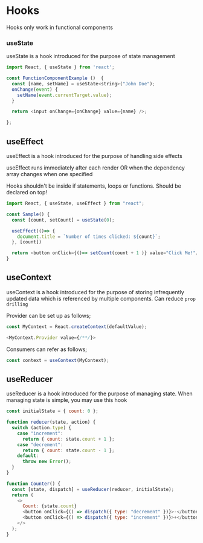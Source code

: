 # Hooks

Hooks only work in functional components

### useState

useState is a hook introduced for the purpose of state management

```js
import React, { useState } from 'react';

const FunctionComponentExample ()  {
  const [name, setName] = useState<string>("John Doe");
  onChange(event) {
    setName(event.currentTarget.value);
  }

  return <input onChange={onChange} value={name} />;

};
```

## useEffect

useEffect is a hook introduced for the purpose of handling side effects

useEffect runs immediately after each render OR when the dependency array changes when one specified

Hooks shouldn't be inside if statements, loops or functions. Should be declared on top!

```js
import React, { useState, useEffect } from "react";

const Sample() {
  const [count, setCount] = useState(0);

  useEffect(()=> {
    document.title = `Number of times clicked: ${count}`;
  }, [count])

  return <button onClick={()=> setCount(count + 1 )} value="Click Me!"/>
}

```

## useContext

useContext is a hook introduced for the purpose of storing infrequently updated data which is referenced by multiple components. Can reduce `prop drilling`

Provider can be set up as follows;

```js
const MyContext = React.createContext(defaultValue);

<MyContext.Provider value={/**/}>

```

Consumers can refer as follows;

```js
const context = useContext(MyContext);
```

## useReducer

useReducer is a hook introduced for the purpose of managing state. When managing state is simple, you may use this hook

```js
const initialState = { count: 0 };

function reducer(state, action) {
  switch (action.type) {
    case "increment":
      return { count: state.count + 1 };
    case "decrement":
      return { count: state.count - 1 };
    default:
      throw new Error();
  }
}

function Counter() {
  const [state, dispatch] = useReducer(reducer, initialState);
  return (
    <>
      Count: {state.count}
      <button onClick={() => dispatch({ type: "decrement" })}>-</button>
      <button onClick={() => dispatch({ type: "increment" })}>+</button>
    </>
  );
}
```

